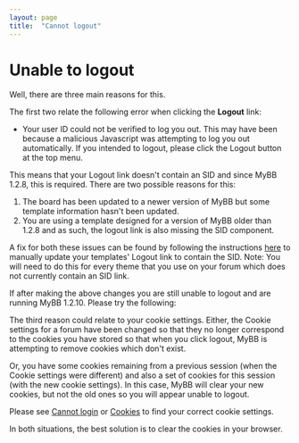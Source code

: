 ```yaml
---
layout: page
title:  "Cannot logout"
---
```


# Unable to logout

Well, there are three main reasons for this.

The first two relate the following error when clicking the **Logout** link:

 - Your user ID could not be verified to log you out. This may have been because a malicious Javascript was attempting to log you out automatically. If you intended to logout, please click the Logout button at the top menu.

This means that your Logout link doesn't contain an SID and since MyBB 1.2.8, this is required. There are two possible reasons for this:

 1. The board has been updated to a newer version of MyBB but some template information hasn't been updated.
 2. You are using a template designed for a version of MyBB older than 1.2.8 and as such, the logout link is also missing the SID component. 

A fix for both these issues can be found by following the instructions [here](http://community.mybb.com/showthread.php?tid=25210&pid=177101#pid177101) to manually update your templates' Logout link to contain the SID. Note: You will need to do this for every theme that you use on your forum which does not currently contain an SID link.

If after making the above changes you are still unable to logout and are running MyBB 1.2.10. Please try the following:

The third reason could relate to your cookie settings. Either, the Cookie settings for a forum have been changed so that they no longer correspond to the cookies you have stored so that when you click logout, MyBB is attempting to remove cookies which don't exist.

Or, you have some cookies remaining from a previous session (when the Cookie settings were different) and also a set of cookies for this session (with the new cookie settings). In this case, MyBB will clear your new cookies, but not the old ones so you will appear unable to logout.

Please see [Cannot login](cannot_login) or [Cookies](../miscellaneous/cookies) to find your correct cookie settings.

In both situations, the best solution is to clear the cookies in your browser.
